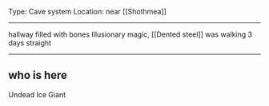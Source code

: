 Type: Cave system
Location: near [[Shothmea]]

---

hallway filled with bones
Illusionary magic, [[Dented steel]] was walking 3 days straight

---

## who is here

Undead Ice Giant